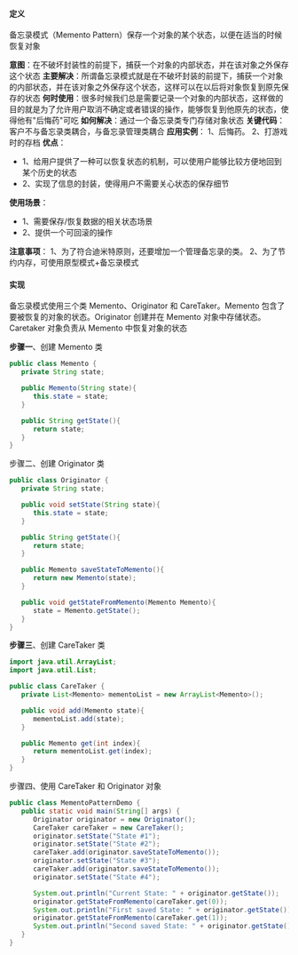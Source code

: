 #### 定义
备忘录模式（Memento Pattern）保存一个对象的某个状态，以便在适当的时候恢复对象

**意图**：在不破坏封装性的前提下，捕获一个对象的内部状态，并在该对象之外保存这个状态
**主要解决**：所谓备忘录模式就是在不破坏封装的前提下，捕获一个对象的内部状态，并在该对象之外保存这个状态，这样可以在以后将对象恢复到原先保存的状态
**何时使用**：很多时候我们总是需要记录一个对象的内部状态，这样做的目的就是为了允许用户取消不确定或者错误的操作，能够恢复到他原先的状态，使得他有"后悔药"可吃
**如何解决**：通过一个备忘录类专门存储对象状态
**关键代码**：客户不与备忘录类耦合，与备忘录管理类耦合
**应用实例**： 1、后悔药。 2、打游戏时的存档
**优点**：
- 1、给用户提供了一种可以恢复状态的机制，可以使用户能够比较方便地回到某个历史的状态
- 2、实现了信息的封装，使得用户不需要关心状态的保存细节

**使用场景**：
- 1、需要保存/恢复数据的相关状态场景
- 2、提供一个可回滚的操作

**注意事项**： 1、为了符合迪米特原则，还要增加一个管理备忘录的类。 2、为了节约内存，可使用原型模式+备忘录模式

#### 实现

备忘录模式使用三个类 Memento、Originator 和 CareTaker。Memento 包含了要被恢复的对象的状态。Originator 创建并在 Memento 对象中存储状态。Caretaker 对象负责从 Memento 中恢复对象的状态

**步骤一**、创建 Memento 类
```java
public class Memento {
   private String state;

   public Memento(String state){
      this.state = state;
   }

   public String getState(){
      return state;
   }
}
```
步骤二、创建 Originator 类
```java
public class Originator {
   private String state;

   public void setState(String state){
      this.state = state;
   }

   public String getState(){
      return state;
   }

   public Memento saveStateToMemento(){
      return new Memento(state);
   }

   public void getStateFromMemento(Memento Memento){
      state = Memento.getState();
   }
}
```

**步骤三**、创建 CareTaker 类
```java
import java.util.ArrayList;
import java.util.List;

public class CareTaker {
   private List<Memento> mementoList = new ArrayList<Memento>();

   public void add(Memento state){
      mementoList.add(state);
   }

   public Memento get(int index){
      return mementoList.get(index);
   }
}
```

步骤四、使用 CareTaker 和 Originator 对象
```java
public class MementoPatternDemo {
   public static void main(String[] args) {
      Originator originator = new Originator();
      CareTaker careTaker = new CareTaker();
      originator.setState("State #1");
      originator.setState("State #2");
      careTaker.add(originator.saveStateToMemento());
      originator.setState("State #3");
      careTaker.add(originator.saveStateToMemento());
      originator.setState("State #4");

      System.out.println("Current State: " + originator.getState());
      originator.getStateFromMemento(careTaker.get(0));
      System.out.println("First saved State: " + originator.getState());
      originator.getStateFromMemento(careTaker.get(1));
      System.out.println("Second saved State: " + originator.getState());
   }
}
```
